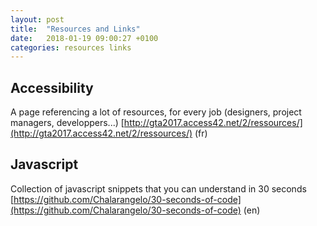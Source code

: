 ```yaml
---
layout: post
title:  "Resources and Links"
date:   2018-01-19 09:00:27 +0100
categories: resources links
---
```


## Accessibility
A page referencing a lot of resources, for every job (designers, project managers, developpers...)
[http://gta2017.access42.net/2/ressources/](http://gta2017.access42.net/2/ressources/) (fr)

## Javascript
Collection of javascript snippets that you can understand in 30 seconds
[https://github.com/Chalarangelo/30-seconds-of-code](https://github.com/Chalarangelo/30-seconds-of-code) (en)